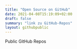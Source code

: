 ```yaml
---
title: "Open Source on GitHub"
date: 2021-04-08T15:19:09+02:00
draft: false
summary: "link zu GitHub-Repos"
layout: githubpublic
---
```


Public GitHub Repos
